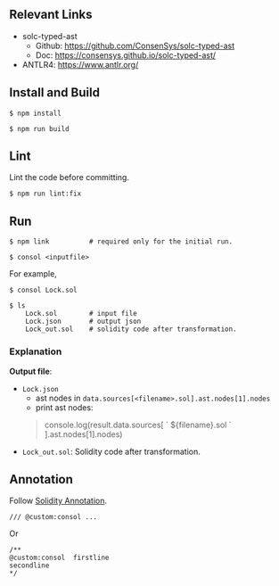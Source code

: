 ## Relevant Links
- solc-typed-ast
    - Github: https://github.com/ConsenSys/solc-typed-ast
    - Doc: https://consensys.github.io/solc-typed-ast/
- ANTLR4: https://www.antlr.org/

## Install and Build

```
$ npm install

$ npm run build
```

## Lint

Lint the code before committing.

```
$ npm run lint:fix
```

## Run

```
$ npm link          # required only for the initial run.

$ consol <inputfile>
```

For example, 

```
$ consol Lock.sol

$ ls 
    Lock.sol        # input file
    Lock.json       # output json
    Lock_out.sol    # solidity code after transformation.
```

### Explanation

**Output file**: 
- `Lock.json`
    - ast nodes in `data.sources[<filename>.sol].ast.nodes[1].nodes`
    - print ast nodes: 
    > console.log(result.data.sources[ \` ${filename}.sol \` ].ast.nodes[1].nodes)
- `Lock_out.sol`: Solidity code after transformation.


## Annotation
Follow [Solidity Annotation](https://docs.soliditylang.org/en/v0.8.11/natspec-format.html). 

```
/// @custom:consol ...
```

Or 

```
/**
@custom:consol  firstline
secondline
*/
```
